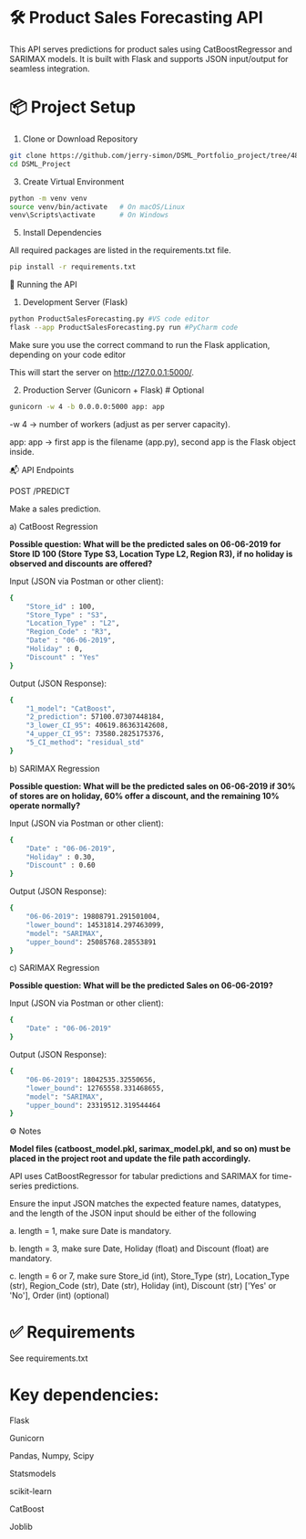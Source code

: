 # 🛠️ Product Sales Forecasting API

This API serves predictions for product sales using CatBoostRegressor and SARIMAX models. It is built with Flask and supports JSON input/output for seamless integration.

# 📦 Project Setup
1. Clone or Download Repository
```bash
git clone https://github.com/jerry-simon/DSML_Portfolio_project/tree/48507f820cb1908962c8e3354e806288743f08e0/DSML_Project
cd DSML_Project
```

3. Create Virtual Environment
```bash
python -m venv venv
source venv/bin/activate   # On macOS/Linux
venv\Scripts\activate      # On Windows
```

5. Install Dependencies

All required packages are listed in the requirements.txt file.

```bash
pip install -r requirements.txt
```

🚀 Running the API

1. Development Server (Flask)
```bash
python ProductSalesForecasting.py #VS code editor
flask --app ProductSalesForecasting.py run #PyCharm code
```

Make sure you use the correct command to run the Flask application, depending on your code editor

This will start the server on http://127.0.0.1:5000/.

2. Production Server (Gunicorn + Flask) # Optional

```bash
gunicorn -w 4 -b 0.0.0.0:5000 app: app
```

-w 4 → number of workers (adjust as per server capacity).

app: app → first app is the filename (app.py), second app is the Flask object inside.

📬 API Endpoints

POST /PREDICT

Make a sales prediction.

a) CatBoost Regression

**Possible question: What will be the predicted sales on 06-06-2019 for Store ID 100 (Store Type S3, Location Type L2, Region R3), if no holiday is observed and discounts are offered?**

Input (JSON via Postman or other client):
```bash
{
    "Store_id" : 100,
    "Store_Type" : "S3",
    "Location_Type" : "L2",
    "Region_Code" : "R3",
    "Date" : "06-06-2019",
    "Holiday" : 0,
    "Discount" : "Yes"
}
```

Output (JSON Response):
```bash
{
    "1_model": "CatBoost",
    "2_prediction": 57100.07307448184,
    "3_lower_CI_95": 40619.86363142608,
    "4_upper_CI_95": 73580.2825175376,
    "5_CI_method": "residual_std"
}
```

b) SARIMAX Regression

**Possible question: What will be the predicted sales on 06-06-2019 if 30% of stores are on holiday, 60% offer a discount, and the remaining 10% operate normally?**

Input (JSON via Postman or other client):
```bash
{
    "Date" : "06-06-2019",
    "Holiday" : 0.30,
    "Discount" : 0.60
}
```

Output (JSON Response):
```bash
{
    "06-06-2019": 19808791.291501004,
    "lower_bound": 14531814.297463099,
    "model": "SARIMAX",
    "upper_bound": 25085768.28553891
}
```
c) SARIMAX Regression

**Possible question: What will be the predicted Sales on 06-06-2019?**

Input (JSON via Postman or other client):
```bash
{
    "Date" : "06-06-2019"
}
```

Output (JSON Response):
```bash
{
    "06-06-2019": 18042535.32550656,
    "lower_bound": 12765558.331468655,
    "model": "SARIMAX",
    "upper_bound": 23319512.319544464
}
```
⚙️ Notes

**Model files (catboost_model.pkl, sarimax_model.pkl, and so on) must be placed in the project root and update the file path accordingly.**

API uses CatBoostRegressor for tabular predictions and SARIMAX for time-series predictions.

Ensure the input JSON matches the expected feature names, datatypes, and the length of the JSON input should be either of the following

a. length = 1, make sure Date is mandatory.

b. length = 3, make sure Date, Holiday (float) and Discount (float) are mandatory.

c. length = 6 or 7, make sure Store_id (int), Store_Type (str), Location_Type (str), Region_Code (str), Date (str), Holiday (int), Discount (str) ['Yes' or 'No'], Order (int) (optional)

# ✅ Requirements

See requirements.txt

# Key dependencies:

Flask

Gunicorn

Pandas, Numpy, Scipy

Statsmodels

scikit-learn

CatBoost

Joblib


